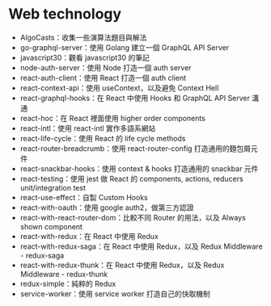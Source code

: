# Web technology

+ AlgoCasts：收集一些演算法題目與解法
+ go-graphql-server：使用 Golang 建立一個 GraphQL API Server
+ javascript30：觀看 javascript30 的筆記
+ node-auth-server：使用 Node 打造一個 auth server
+ react-auth-client：使用 React 打造一個 auth client
+ react-context-api：使用 useContext，以及避免 Context Hell
+ react-graphql-hooks：在 React 中使用 Hooks 和 GraphQL API Server 溝通
+ react-hoc：在 React 裡面使用 higher order components
+ react-intl：使用 react-intl 實作多語系網站
+ react-life-cycle：使用 React 的 life cycle methods
+ react-router-breadcrumb：使用 react-router-config 打造通用的麵包屑元件
+ react-snackbar-hooks：使用 context & hooks 打造通用的 snackbar 元件
+ react-testing：使用 jest 做 React 的 components, actions, reducers unit/integration test
+ react-use-effect：自製 Custom Hooks
+ react-with-oauth：使用 google auth2，做第三方認證
+ react-with-react-router-dom：比較不同 Router 的用法，以及 Always shown component
+ react-with-redux：在 React 中使用 Redux
+ react-with-redux-saga：在 React 中使用 Redux，以及 Redux Middleware - redux-saga
+ react-with-redux-thunk：在 React 中使用 Redux，以及 Redux Middleware - redux-thunk
+ redux-simple：純粹的 Redux
+ service-worker：使用 service worker 打造自己的快取機制

